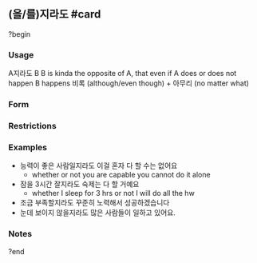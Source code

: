 ## (을/를)지라도 #card
?begin
### Usage
A지라도 B
B is kinda the opposite of A, that even if A does or does not happen B happens
비록 (although/even though) + 아무리 (no matter what)
### Form
### Restrictions
### Examples
* 능력이 좋은 사람일지라도 이걸 혼자 다 할 수는 없어요
	* whether or not you are capable you cannot do it alone
* 잠을 3시간 잘지라도 숙제는 다 할 거예요
	* whether I sleep for 3 hrs or not I will do all the hw
* 조금 부족할지라도 꾸준히 노력해서 성공하겠습니다
* 눈데 보이지 않을지라도 많은 사람들이 일하고 있어요.
### Notes
<!--SR:!2025-07-17,13,230-->
?end
